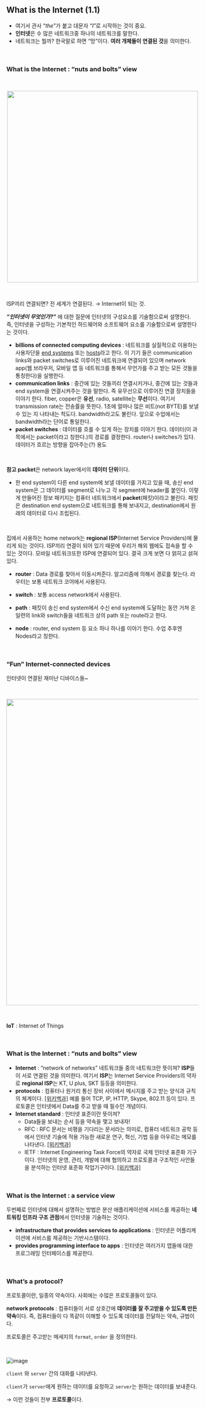 ## What is the Internet (1.1)

- 여기서  관사 “_the_”가 붙고 대문자 “_I_”로 시작하는 것이 중요.
- **인터넷**은 수 많은 네트워크중 하나의 네트워크를 말한다.
- 네트워크는 뭘까? 한국말로 하면 “망”이다. **여러 개체들이 연결된 것**을 의미한다.

<br>

### What is the Internet : “nuts and bolts” view

<br>
<p align="center"><img width=500 alt="" src="https://user-images.githubusercontent.com/81270604/200702217-8e132529-d01d-4482-8481-91bec0209e2e.png"></p>
<br>

ISP끼리 연결되면? 전 세계가 연결된다. → Internet이 되는 것.

***“인터넷이 무엇인가?”*** 에 대한 질문에 인터넷의 구성요소를 기술함으로써 설명한다. 즉, 인터넷을 구성하는 기본적인 하드웨어와 소프트웨어 요소를 기술함으로써 설명한다는 것이다.

- **billions of connected computing devices** : 네트워크를 실질적으로 이용하는 사용자단을 <u>end systems</u> 또는 <u>hosts</u>라고 한다. 이 기기 들은 communication links와 packet switches로 이루어진 네트워크에 연결되어 있으며 network app(웹 브라우저, 모바일 앱 등 네트워크를 통해서 무언가를 주고 받는 모든 것들을 통칭한다)을 실행한다.
- **communication links** : 중간에 있는 것들끼리 연결시키거나, 중간에 있는 것들과 end system을 연결시켜주는 것을 말한다. 즉 유무선으로 이루어진 연결 장치들을 이야기 한다. fiber, copper은 **유선**, radio, satellite는 **무선**이다. 여기서 transmission rate는 전송률을 뜻한다. 1초에 얼마나 많은 비트(not BYTE)를 보낼 수 있는 지 나타내는 척도다. bandwidth라고도 불린다. 앞으로 수업에서는 bandwidth라는 단어로 통일한다.
- **packet switches** : 데이터를 흐를 수 있게 하는 장치를 이야기 한다. 데이터(이 과목에서는 packet이라고 칭한다.)의 경로를 결정한다. router나 switches가 있다. 데이터가 흐르는 방향을 잡아주는(?) 용도

<br>

**참고**
**packet**은 network layer에서의 **데이터 단위**이다. 

- 한 end system이 다른 end system에 보낼 데이터를 가지고 있을 때, 송신 end system은 그 데이터를 segment로 나누고 각 segment에 header를 붙인다. 이렇게 만들어진 정보 패키지는 컴퓨터 네트워크에서 **packet**(패킷)이라고 불린다. 패킷은 destination end system으로 네트워크를 통해 보내지고, destination에서 원래의 데이터로 다시 조립된다.

<br>

집에서 사용하는 home network는 **regional ISP**(Internet Service Providers)에 물리게 되는 것이다. ISP끼리 연결이 되어 있기 때문에 우리가 해외 웹에도 접속을 할 수 있는 것이다. 모바일 네트워크또한 ISP에 연결되어 있다. 결국 크게 보면 다 얽히고 섥혀있다. 

- **router** : Data 경로를 찾아서 이동시켜준다. 알고리즘에 의해서 경로를 찾는다. 라우터는 보통 네트워크 코어에서 사용된다.

- **switch** : 보통 access network에서 사용된다.

- **path** : 패킷이 송신 end system에서 수신 end system에 도달하는 동안 거쳐 온 일련의 link와 switch들을 네트워크 상의 path 또는 route라고 한다.  

- **node** : router, end system 등 요소 하나 하나를 이야기 한다. 수업 추후엔 Nodes라고 칭한다. 

<br>

### “Fun” Internet-connected devices

인터넷이 연결된 재미난 디바이스들~

<br>

<p align="center"><img src="https://user-images.githubusercontent.com/81270604/200702278-dee57098-e945-456e-a57e-6bd0575fddf4.png" width=800></p>

<br>

**IoT** : Internet of Things

<br>

### What is the Internet : “nuts and bolts” view

- **Internet** : “network of networks” 네트워크들 중의 네트워크란 뜻이져? **ISP**들이 서로 연결된 것을 의미한다. 여기서 **ISP**는 Internet Service Providers의 약자로 **regional ISP**는 KT, U plus, SKT 등등을 의미한다.
- **protocols** : 컴퓨터나 원거리 통신 장비 사이에서 메시지를 주고 받는 양식과 규칙의 체계이다. [[위키백과]](https://ko.wikipedia.org/wiki/%ED%86%B5%EC%8B%A0_%ED%94%84%EB%A1%9C%ED%86%A0%EC%BD%9C) 예를 들어 TCP, IP, HTTP, Skype, 802.11 등이 있다. 프로토콜은 인터넷에서 Data를 주고 받을 때 필수인 개념이다.
- **Internet standard** : 인터넷 표준이란 뜻이져?
    - Data들을 보내는 순서 등을 약속을 맺고 보내자!
    - RFC : RFC 문서는 비평을 기다리는 문서라는 의미로, 컴퓨터 네트워크 공학 등에서 인터넷 기술에 적용 가능한 새로운 연구, 혁신, 기법 등을 아우르는 메모를 나타낸다. [[위키백과]](https://ko.wikipedia.org/wiki/RFC)
    - IETF : Internet Engineering Task Force의 약자로 국제 인터넷 표준화 기구이다. 인터넷의 운영, 관리, 개발에 대해 협의하고 프로토콜과 구조적인 사안들을 분석하는 인터넷 표준화 작업기구이다. [[위키백과]](https://ko.wikipedia.org/wiki/%EA%B5%AD%EC%A0%9C_%EC%9D%B8%ED%84%B0%EB%84%B7_%ED%91%9C%EC%A4%80%ED%99%94_%EA%B8%B0%EA%B5%AC)

<br>

### What is the Internet : a service view

두번째로 인터넷에 대해서 설명하는 방법은 분산 애플리케이션에 서비스를 제공하는 **네트워킹 인프라 구조 관점**에서 인터넷을 기술하는 것이다.

- **infrastructure that provides services to applications** : 인터넷은 어플리케이션에 서비스를 제공하는 기반시스템이다.
- **provides programming interface to apps** : 인터넷은 여러가지 앱들에 대한 프로그래밍 인터페이스를 제공한다.

<br>

### What’s a protocol?

프로토콜이란, 일종의 약속이다. 사회에는 수많은 프로토콜들이 있다. 

**network protocols** : 컴퓨터들이 서로 상호간에 **데이터를 잘 주고받을 수 있도록 만든 약속**이다. 즉, 컴퓨터들이 다 똑같이 이해할 수 있도록 데이터를 전달하는 약속, 규범이다. 

프로토콜은 주고받는 메세지의 `format`, `order` 을 정의한다. 

<br>


![image](https://user-images.githubusercontent.com/81270604/200702344-2555ade8-71b7-4088-9828-604d5e4b73ee.png)

`client` 와 `server` 간의 대화를 나타낸다. 

`client`가 `server`에게 원하는 데이터를 요청하고 `server`는 원하는 데이터를 보내준다. 

→ 이런 것들이 전부 **프로토콜**이다.